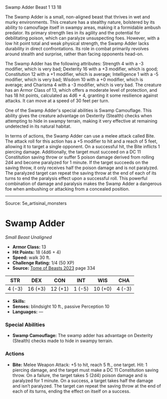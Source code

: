 <MonsterName/>Swamp Adder</MonsterName>
<CreatureType/>Beast</CreatureType>
<CR/>1</CR>
<AC/>13</AC>
<HP/>18</HP>
<summary>The Swamp Adder is a small, non-aligned beast that thrives in wet and murky environments. This creature has a stealthy nature, bolstered by its ability to camouflage itself in swampy areas, making it a formidable ambush predator. Its primary strength lies in its agility and the potential for debilitating poison, which can paralyze unsuspecting foes. However, with a low hit point total and weak physical strength, the Swamp Adder lacks durability in direct confrontations. Its role in combat primarily revolves around stealth and surprise, rather than facing opponents head-on.</summary>

<detail>

The Swamp Adder has the following attributes: Strength 4 with a -3 modifier, which is very bad; Dexterity 16 with a +3 modifier, which is good; Constitution 12 with a +1 modifier, which is average; Intelligence 1 with a -5 modifier, which is very bad; Wisdom 10 with a +0 modifier, which is average; and Charisma 4 with a -3 modifier, which is very bad. The creature has an Armor Class of 13, which offers a moderate level of protection, and has 18 hit points, calculated as 4d6 + 4, granting it some resilience against attacks. It can move at a speed of 30 feet per turn.

One of the Swamp Adder's special abilities is Swamp Camouflage. This ability gives the creature advantage on Dexterity (Stealth) checks when attempting to hide in swampy terrain, making it very effective at remaining undetected in its natural habitat.

In terms of actions, the Swamp Adder can use a melee attack called Bite. The attack roll for this action has a +5 modifier to hit and a reach of 5 feet, allowing it to target a single opponent. On a successful hit, the Bite inflicts 1 piercing damage. Additionally, the target must succeed on a DC 11 Constitution saving throw or suffer 5 poison damage derived from rolling 2d4 and become paralyzed for 1 minute. If the target succeeds on the saving throw, it only receives half the poison damage and is not paralyzed. The paralyzed target can repeat the saving throw at the end of each of its turns to end the paralysis effect upon a successful roll. This powerful combination of damage and paralysis makes the Swamp Adder a dangerous foe when ambushing or attacking from a concealed position.</detail>



---

Source: 5e_artisinal_monsters

# Swamp Adder

*Small* *Beast* *Unaligned*

- **Armor Class:** 13
- **Hit Points:** 18 (4d6 + 4)
- **Speed:** walk 30 ft.
- **Challenge Rating:** 1/4 (50 XP)
- **Source:** [Tome of Beasts 2023](https://koboldpress.com/kpstore/product/tome-of-beasts-1-2023-edition/) page 334

| STR | DEX | CON | INT | WIS | CHA |
| --- | --- | --- | --- | --- | --- |
| 4 (-3) | 16 (+3) | 12 (+1) | 1 (-5) | 10 (+0) | 4 (-3) |

- **Skills:** 
- **Senses:** blindsight 10 ft., passive Perception 10
- **Languages:** —

### Special Abilities

- **Swamp Camouflage:** The swamp adder has advantage on Dexterity (Stealth) checks made to hide in swampy terrain.

### Actions

- **Bite:** Melee Weapon Attack: +5 to hit, reach 5 ft., one target. Hit: 1 piercing damage, and the target must make a DC 11 Constitution saving throw. On a failure, the target takes 5 (2d4) poison damage and is paralyzed for 1 minute. On a success, a target takes half the damage and isn’t paralyzed. The target can repeat the saving throw at the end of each of its turns, ending the effect on itself on a success.


